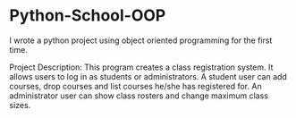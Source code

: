 # Python-School-OOP
I wrote a python project using object oriented programming for the first time.

Project Description:
This program creates a class registration system.  It allows users to log in as students or administrators.  A student user can add courses, drop courses and list courses he/she has registered for.  An administrator user can show class rosters and change maximum class sizes.  

